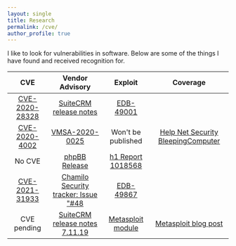 ```yaml
---
layout: single
title: Research
permalink: /cve/
author_profile: true
---
```


I like to look for vulnerabilities in software. Below are some of the things I have found and received recognition for. 

|  CVE  |  Vendor Advisory  |  Exploit  |  Coverage  |
| :---: | :---------------: | :-------: | :--------: |
| [CVE-2020-28328](https://cve.mitre.org/cgi-bin/cvename.cgi?name=CVE-2020-28328) | [SuiteCRM release notes](https://suitecrm.com/suitecrm-7-11-17-7-10-28-lts-versions-released/) | [EDB-49001](https://www.exploit-db.com/exploits/49001) |
|[CVE-2020-4002](https://cve.mitre.org/cgi-bin/cvename.cgi?name=CVE-2020-4002)|[VMSA-2020-0025](https://www.vmware.com/security/advisories/VMSA-2020-0025.html)|Won't be published | [Help Net Security](https://www.helpnetsecurity.com/2020/11/20/vulnerabilities-esxi-hypervisor/) [BleepingComputer](https://www.bleepingcomputer.com/news/security/vmware-releases-fix-for-critical-esxi-workstation-vulnerability/)
| No CVE | [phpBB Release](https://www.phpbb.com/community/viewtopic.php?f=14&t=2573416) | [h1 Report 1018568](https://hackerone.com/reports/1018568)
| [CVE-2021-31933](https://cve.mitre.org/cgi-bin/cvename.cgi?name=CVE-2021-31933) | [Chamilo Security tracker: Issue "#48](https://support.chamilo.org/projects/1/wiki/Security_issues#Issue-48-2021-04-17-Critical-impact-high-risk-Remote-Code-Execution) | [EDB-49867](https://www.exploit-db.com/exploits/49867)
| CVE pending | [SuiteCRM release notes 7.11.19](https://suitecrm.com/time-to-upgrade-suitecrm-7-11-19-7-10-30-lts-released/) | [Metasploit module](https://github.com/rapid7/metasploit-framework/blob/master/modules/exploits/linux/http/suitecrm_log_file_rce.rb) | [Metasploit blog post](https://www.rapid7.com/blog/post/2021/06/04/metasploit-wrap-up-115/)


